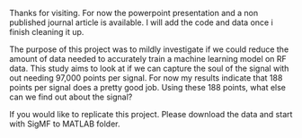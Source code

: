Thanks for visiting. For now the powerpoint presentation and a non published journal article is available. I will add the code and data once i finish cleaning it up.

The purpose of this project was to mildly investigate if we could reduce the amount of data needed to accurately train a machine learning model on RF data.
This study aims to look at if we can capture the soul of the signal with out needing 97,000 points per signal.
For now my results indicate that 188 points per signal does a pretty good job. Using these 188 points, what else can we find out about the signal?

If you would like to replicate this project. Please download the data and start with SigMF to MATLAB folder.

